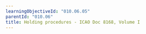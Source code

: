 ```yaml
---
learningObjectiveId: "010.06.05"
parentId: "010.06"
title: Holding procedures - ICAO Doc 8168, Volume I
---
```

